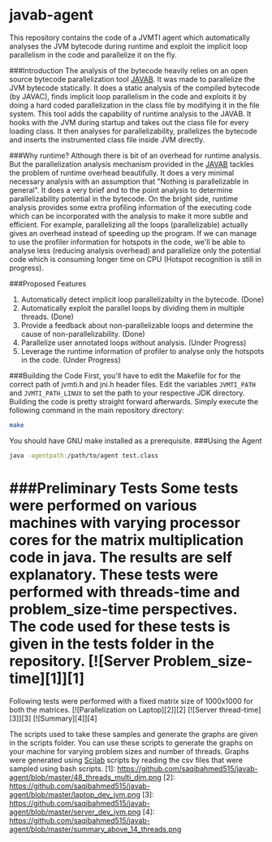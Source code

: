 # javab-agent
This repository contains the code of a JVMTI agent which automatically analyses the JVM bytecode during runtime and exploit the implicit loop parallelism in the code and parallelize it on the fly. 

###Introduction
The analysis of the bytecode heavily relies on an open source bytecode parallelization tool [JAVAB](http://www.aartbik.com/JAVAB/). It was made to parallelize the JVM bytecode statically. It does a static analysis of the compiled bytecode (by JAVAC), finds implicit loop parallelism in the code and exploits it by doing a hard coded parallelization in the class file by modifying it in the file system. This tool adds the capability of runtime analysis to the JAVAB. It hooks with the JVM during startup and takes out the class file for every loading class. It then analyses for parallelizability, prallelizes the bytecode and inserts the instrumented class file inside JVM directly.

###Why runtime?
Although there is bit of an overhead for runtime analysis. But the parallelization analysis mechanism provided in the [JAVAB](http://www.aartbik.com/JAVAB/) tackles the problem of runtime overhead beautifully. It does a very minimal necessary analysis with an assumption that "Nothing is parallelizable in general". It does a very brief and to the point analysis to determine parallelizability potential in the bytecode. 
On the bright side, runtime analysis provides some extra profiling information of the executing code which can be incorporated with the analysis to make it more subtle and efficient. For example, parallelizing all the loops (parallelizable) actually gives an overhead instead of speeding up the program. If we can manage to use the profiler information for hotspots in the code, we'll be able to analyse less (reducing analysis overhead) and parallelize only the potential code which is consuming longer time on CPU (Hotspot recognition is still in progress).

###Proposed Features
1. Automatically detect implicit loop parallelizabilty in the bytecode. (Done)
2. Automatically exploit the parallel loops by dividing them in multiple threads. (Done)
3. Provide a feedback about non-parallelizable loops and determine the cause of non-parallelizability. (Done)
4. Parallelize user annotated loops without analysis. (Under Progress)
5. Leverage the runtime information of profiler to analyse only the hotspots in the code. (Under Progress)

###Building the Code
First, you'll have to edit the Makefile for for the correct path of jvmti.h and jni.h header files. Edit the variables `JVMTI_PATH` and `JVMTI_PATH_LINUX` to set the path to your respective JDK directory.
Building the code is pretty straight forward afterwards. Simply execute the following command in the main repository directory:
```Bash
make
```
You should have GNU make installed as a prerequisite.
###Using the Agent
```Bash
java -agentpath:/path/to/agent test.class
```
###Preliminary Tests
Some tests were performed on various machines with varying processor cores for the matrix multiplication code in java. The results are self explanatory. These tests were performed with threads-time and problem_size-time perspectives.
The code used for these tests is given in the tests folder in the repository.
[![Server Problem_size-time][1]][1]
===========================
Following tests were performed with a fixed matrix size of 1000x1000 for both the matrices.
[![Parallelization on Laptop][2]][2]
[![Server thread-time][3]][3]
[![Summary][4]][4]

The scripts used to take these samples and generate the graphs are given in the scripts folder. You can use these scripts to generate the graphs on your machine for varying problem sizes and number of threads. Graphs were generated using [Scilab](https://www.scilab.org/) scripts by reading the csv files that were sampled using bash scripts.
[1]: https://github.com/saqibahmed515/javab-agent/blob/master/48_threads_multi_dim.png
[2]: https://github.com/saqibahmed515/javab-agent/blob/master/laptop_dev_jvm.png
[3]: https://github.com/saqibahmed515/javab-agent/blob/master/server_dev_jvm.png
[4]: https://github.com/saqibahmed515/javab-agent/blob/master/summary_above_14_threads.png
